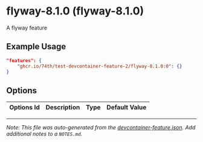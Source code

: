 
# flyway-8.1.0 (flyway-8.1.0)

A flyway feature

## Example Usage

```json
"features": {
    "ghcr.io/74th/test-devcontainer-feature-2/flyway-8.1.0:0": {}
}
```

## Options

| Options Id | Description | Type | Default Value |
|-----|-----|-----|-----|




---

_Note: This file was auto-generated from the [devcontainer-feature.json](https://github.com/74th/test-devcontainer-feature-2/blob/main/features/src/flyway-8.1.0/devcontainer-feature.json).  Add additional notes to a `NOTES.md`._
